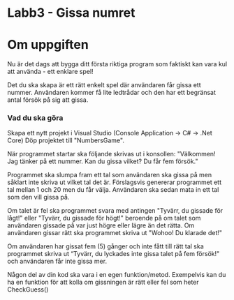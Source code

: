# Labb3 - Gissa numret

# Om uppgiften
Nu är det dags att bygga ditt första riktiga program som faktiskt kan vara kul att använda - ett enklare spel!

Det du ska skapa är ett rätt enkelt spel där användaren får gissa ett nummer. Användaren kommer få lite ledtrådar och den har ett begränsat antal försök på sig att gissa.

### Vad du ska göra
Skapa ett nytt projekt i Visual Studio (Console Application → C# → .Net Core)
Döp projektet till "NumbersGame".

När programmet startar ska följande skrivas ut i konsollen: "Välkommen! Jag tänker på ett nummer. Kan du gissa vilket? Du får fem försök."

Programmet ska slumpa fram ett tal som användaren ska gissa på men såklart inte skriva ut vilket tal det är. Förslagsvis genererar programmet ett tal mellan 1 och 20 men du får välja.
Användaren ska sedan mata in ett tal som den vill gissa på.

Om talet är fel ska programmet svara med antingen "Tyvärr, du gissade för lågt!" eller "Tyvärr, du gissade för högt!" beroende på om talet som användaren gissade på var just högre eller lägre än det rätta.
Om användaren gissar rätt ska programmet skriva ut "Wohoo! Du klarade det!"

Om användaren har gissat fem (5) gånger och inte fått till rätt tal ska programmet skriva ut “Tyvärr, du lyckades inte gissa talet på fem försök!" och användaren får inte gissa mer.

Någon del av din kod ska vara i en egen funktion/metod. Exempelvis kan du ha en funktion för att kolla om gissningen är rätt eller fel som heter CheckGuess()
